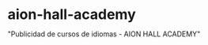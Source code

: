 # aion-hall-academy
"Publicidad de cursos de idiomas - AION HALL ACADEMY"
<!DOCTYPE html>
<html lang="es">
<head>
    <meta charset="UTF-8">
    <meta name="viewport" content="width=device-width, initial-scale=1.0">
    <title>Cursos de Idiomas - Aprende con los Mejores</title>
    <style>
        * {
            margin: 0;
            padding: 0;
            box-sizing: border-box;
        }

        body {
            font-family: 'Arial', sans-serif;
            line-height: 1.6;
            color: #333;
            background: linear-gradient(135deg, #667eea 0%, #764ba2 100%);
            min-height: 100vh;
        }

        .container {
            max-width: 1200px;
            margin: 0 auto;
            padding: 20px;
        }

        .header {
            text-align: center;
            color: white;
            margin-bottom: 40px;
            animation: fadeInDown 1s ease-out;
        }

        .header h1 {
            font-size: 3.5rem;
            margin-bottom: 15px;
            text-shadow: 2px 2px 4px rgba(0,0,0,0.3);
            background: linear-gradient(45deg, #FFD700, #FFA500);
            -webkit-background-clip: text;
            -webkit-text-fill-color: transparent;
            background-clip: text;
        }

        .header p {
            font-size: 1.3rem;
            opacity: 0.9;
            margin-bottom: 20px;
        }

        .slogan {
            font-size: 1.8rem !important;
            font-weight: bold !important;
            color: #FFD700 !important;
            text-shadow: 2px 2px 4px rgba(0,0,0,0.5) !important;
            margin-bottom: 25px !important;
            font-style: italic;
            letter-spacing: 2px;
        }

        .main-card {
            background: rgba(255, 255, 255, 0.95);
            backdrop-filter: blur(10px);
            border-radius: 20px;
            padding: 40px;
            box-shadow: 0 20px 40px rgba(0,0,0,0.2);
            animation: fadeInUp 1s ease-out 0.3s both;
        }

        .languages {
            display: grid;
            grid-template-columns: repeat(auto-fit, minmax(250px, 1fr));
            gap: 20px;
            margin-bottom: 40px;
        }

        .language-card {
            background: linear-gradient(135deg, #ff6b6b, #ee5a52);
            color: white;
            padding: 25px;
            border-radius: 15px;
            text-align: center;
            transform: translateY(0);
            transition: all 0.3s ease;
            box-shadow: 0 8px 25px rgba(0,0,0,0.15);
        }

        .language-card:nth-child(2) {
            background: linear-gradient(135deg, #4ecdc4, #44a08d);
        }

        .language-card:nth-child(3) {
            background: linear-gradient(135deg, #45b7d1, #3498db);
        }

        .language-card:nth-child(4) {
            background: linear-gradient(135deg, #f093fb, #f5576c);
        }

        .language-card:hover {
            transform: translateY(-10px) scale(1.05);
            box-shadow: 0 15px 35px rgba(0,0,0,0.3);
        }

        .language-card h3 {
            font-size: 1.8rem;
            margin-bottom: 10px;
            text-shadow: 1px 1px 2px rgba(0,0,0,0.3);
        }

        .flag {
            font-size: 3rem;
            margin-bottom: 15px;
            display: block;
        }

        .features {
            margin-bottom: 40px;
        }

        .features h2 {
            text-align: center;
            color: #2c3e50;
            margin-bottom: 30px;
            font-size: 2.5rem;
            position: relative;
        }

        .features h2:after {
            content: '';
            display: block;
            width: 100px;
            height: 4px;
            background: linear-gradient(45deg, #667eea, #764ba2);
            margin: 15px auto;
            border-radius: 2px;
        }

        .feature-grid {
            display: grid;
            grid-template-columns: repeat(auto-fit, minmax(300px, 1fr));
            gap: 25px;
        }

        .feature-item {
            background: linear-gradient(135deg, #f8f9fa, #e9ecef);
            padding: 25px;
            border-radius: 15px;
            border-left: 5px solid #667eea;
            transition: all 0.3s ease;
            box-shadow: 0 5px 15px rgba(0,0,0,0.1);
        }

        .feature-item:hover {
            transform: translateX(10px);
            box-shadow: 0 8px 25px rgba(0,0,0,0.2);
        }

        .feature-item h3 {
            color: #2c3e50;
            margin-bottom: 15px;
            font-size: 1.3rem;
            display: flex;
            align-items: center;
        }

        .feature-icon {
            margin-right: 10px;
            font-size: 1.5rem;
        }

        .pricing {
            background: linear-gradient(135deg, #2c3e50, #34495e);
            color: white;
            padding: 40px;
            border-radius: 20px;
            text-align: center;
            margin-bottom: 30px;
            position: relative;
            overflow: hidden;
        }

        .pricing:before {
            content: '';
            position: absolute;
            top: -50%;
            left: -50%;
            width: 200%;
            height: 200%;
            background: linear-gradient(45deg, transparent, rgba(255,255,255,0.1), transparent);
            transform: rotate(45deg);
            animation: shimmer 3s infinite;
        }

        .pricing h2 {
            font-size: 2.5rem;
            margin-bottom: 20px;
            position: relative;
            z-index: 1;
        }

        .price {
            font-size: 4rem;
            font-weight: bold;
            color: #FFD700;
            margin-bottom: 15px;
            text-shadow: 2px 2px 4px rgba(0,0,0,0.3);
            position: relative;
            z-index: 1;
        }

        .price-details {
            font-size: 1.2rem;
            opacity: 0.9;
            margin-bottom: 25px;
            position: relative;
            z-index: 1;
        }

        .modality-options {
            display: flex;
            justify-content: center;
            gap: 30px;
            margin-bottom: 30px;
            flex-wrap: wrap;
        }

        .modality {
            background: rgba(255,255,255,0.2);
            padding: 15px 25px;
            border-radius: 25px;
            backdrop-filter: blur(10px);
            border: 2px solid rgba(255,255,255,0.3);
            transition: all 0.3s ease;
        }

        .modality:hover {
            background: rgba(255,255,255,0.3);
            transform: scale(1.05);
        }

        .cta-button {
            background: linear-gradient(135deg, #FFD700, #FFA500);
            color: #2c3e50;
            padding: 20px 40px;
            border: none;
            border-radius: 50px;
            font-size: 1.3rem;
            font-weight: bold;
            cursor: pointer;
            transition: all 0.3s ease;
            box-shadow: 0 10px 25px rgba(255,215,0,0.3);
            animation: pulse 2s infinite;
        }

        .cta-button:hover {
            transform: translateY(-3px);
            box-shadow: 0 15px 35px rgba(255,215,0,0.4);
            animation: none;
        }

        .contact-info {
            text-align: center;
            background: rgba(255,255,255,0.1);
            padding: 30px;
            border-radius: 15px;
            backdrop-filter: blur(10px);
        }

        .contact-info h3 {
            color: #2c3e50;
            margin-bottom: 15px;
            font-size: 1.8rem;
        }

        @keyframes fadeInDown {
            from {
                opacity: 0;
                transform: translateY(-50px);
            }
            to {
                opacity: 1;
                transform: translateY(0);
            }
        }

        @keyframes fadeInUp {
            from {
                opacity: 0;
                transform: translateY(50px);
            }
            to {
                opacity: 1;
                transform: translateY(0);
            }
        }

        @keyframes pulse {
            0%, 100% {
                transform: scale(1);
            }
            50% {
                transform: scale(1.05);
            }
        }

        @keyframes shimmer {
            0% {
                transform: translateX(-100%) translateY(-100%) rotate(45deg);
            }
            100% {
                transform: translateX(100%) translateY(100%) rotate(45deg);
            }
        }

        @media (max-width: 768px) {
            .header h1 {
                font-size: 2.5rem;
            }
            
            .main-card {
                padding: 25px;
            }
            
            .price {
                font-size: 3rem;
            }
            
            .modality-options {
                flex-direction: column;
                align-items: center;
            }
        }
    </style>
</head>
<body>
    <div class="container">
        <div class="header">
            <h1>🌍 AION HALL ACADEMY 🌍</h1>
            <p class="slogan">"Learn Forever"</p>
            <p>Domina un nuevo idioma con nuestra metodología efectiva</p>
        </div>

        <div class="main-card">
            <div class="languages">
                <div class="language-card">
                    <span class="flag">🇺🇸</span>
                    <h3>INGLÉS</h3>
                    <p>El idioma universal de los negocios</p>
                </div>
                <div class="language-card">
                    <span class="flag">🇩🇪</span>
                    <h3>ALEMÁN</h3>
                    <p>Puerta de entrada a Europa</p>
                </div>
                <div class="language-card">
                    <span class="flag">🇫🇷</span>
                    <h3>FRANCÉS</h3>
                    <p>La lengua de la cultura y elegancia</p>
                </div>
                <div class="language-card">
                    <span class="flag">🇮🇹</span>
                    <h3>ITALIANO</h3>
                    <p>El idioma del arte y la gastronomía</p>
                </div>
            </div>

            <div class="features">
                <h2>¿Qué Incluye Tu Curso?</h2>
                <div class="feature-grid">
                    <div class="feature-item">
                        <h3><span class="feature-icon">📚</span>Material Completo</h3>
                        <p>Todo el material necesario incluido: libros digitales, ejercicios interactivos, audios y videos de apoyo.</p>
                    </div>
                    <div class="feature-item">
                        <h3><span class="feature-icon">🎯</span>Metodología Efectiva</h3>
                        <p>Sistema de aprendizaje comprobado que combina teoría y práctica para resultados óptimos.</p>
                    </div>
                    <div class="feature-item">
                        <h3><span class="feature-icon">📊</span>Seguimiento de Progreso</h3>
                        <p>Indicadores de curva de aprendizaje para monitorear tu avance y identificar áreas de mejora.</p>
                    </div>
                    <div class="feature-item">
                        <h3><span class="feature-icon">💻</span>Plataformas Digitales</h3>
                        <p>Acceso a plataformas digitales modernas para practicar desde cualquier lugar.</p>
                    </div>
                    <div class="feature-item">
                        <h3><span class="feature-icon">⏰</span>Horarios Flexibles</h3>
                        <p>Adapta las clases a tu rutina con horarios completamente flexibles.</p>
                    </div>
                    <div class="feature-item">
                        <h3><span class="feature-icon">🎓</span>Y Mucho Más...</h3>
                        <p>Certificaciones, práctica conversacional, soporte personalizado y comunidad de estudiantes.</p>
                    </div>
                </div>
            </div>

            <div class="pricing">
                <h2>Inversión en Tu Futuro</h2>
                <div class="price">$800</div>
                <div class="price-details">
                    Mensuales por curso<br>
                    2 horas por semana • Horarios flexibles
                </div>
                
                <div class="modality-options">
                    <div class="modality">
                        <strong>💻 PRESENCIAL</strong><br>
                        Interacción directa
                    </div>
                    <div class="modality">
                        <strong>🌐 ONLINE</strong><br>
                        Desde tu hogar
                    </div>
                </div>

                <button class="cta-button">¡INSCRÍBETE AHORA!</button>
            </div>

            <div class="contact-info">
                <h3>🚀 ¡Transforma tu futuro hoy mismo!</h3>
                <p style="font-size: 1.1rem; color: #2c3e50; margin-top: 15px; margin-bottom: 20px;">
                    No esperes más para dominar el idioma que abrirá nuevas oportunidades en tu vida profesional y personal.
                </p>
                <div style="background: linear-gradient(135deg, #667eea, #764ba2); color: white; padding: 20px; border-radius: 15px; margin-top: 20px;">
                    <h4 style="font-size: 1.5rem; margin-bottom: 15px; color: #FFD700;">📞 Contáctanos</h4>
                    <p style="font-size: 1.3rem; font-weight: bold;">2481666815</p>
                    <p style="font-size: 1rem; opacity: 0.9; margin-top: 10px;">¡Llamanos ahora para más información!</p>
                </div>
            </div>
        </div>
    </div>

    <script>
        // Efecto de aparecer elementos al hacer scroll
        const observerOptions = {
            threshold: 0.1,
            rootMargin: '0px 0px -50px 0px'
        };

        const observer = new IntersectionObserver((entries) => {
            entries.forEach(entry => {
                if (entry.isIntersecting) {
                    entry.target.style.opacity = '1';
                    entry.target.style.transform = 'translateY(0)';
                }
            });
        }, observerOptions);

        // Observar elementos para animación
        document.querySelectorAll('.feature-item, .language-card').forEach(el => {
            el.style.opacity = '0';
            el.style.transform = 'translateY(20px)';
            el.style.transition = 'all 0.6s ease';
            observer.observe(el);
        });

        // Efecto hover mejorado para las tarjetas de idiomas
        document.querySelectorAll('.language-card').forEach(card => {
            card.addEventListener('mouseenter', () => {
                card.style.transform = 'translateY(-10px) scale(1.05) rotateY(5deg)';
            });
            
            card.addEventListener('mouseleave', () => {
                card.style.transform = 'translateY(0) scale(1) rotateY(0deg)';
            });
        });

        // Efecto click en el botón CTA
        document.querySelector('.cta-button').addEventListener('click', () => {
            alert('¡Excelente decisión! Contáctanos para más información sobre inscripciones.');
        });
    </script>
</body>
</html>
